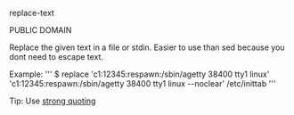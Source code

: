 replace-text

PUBLIC DOMAIN

Replace the given text in a file or stdin. Easier to use than sed because you dont need to escape text.

 Example:
'''
$ replace 'c1:12345:respawn:/sbin/agetty 38400 tty1 linux' 'c1:12345:respawn:/sbin/agetty 38400 tty1 linux --noclear' /etc/inittab
'''

Tip: Use [strong quoting](http://wiki.bash-hackers.org/syntax/quoting)

